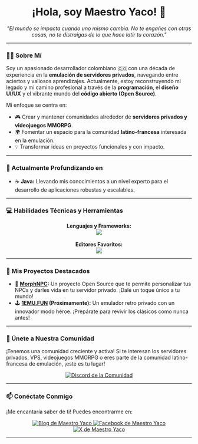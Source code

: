 <p align="center">
  <!-- OPCIONAL: Considera añadir un banner aquí. Puede ser una imagen que hayas creado. -->
  <!-- Ejemplo: <img src="URL_DE_TU_BANNER.png" alt="Banner Maestro Yaco" width="700"/> -->
</p>

<h1 align="center">¡Hola, soy Maestro Yaco! 👋</h1>

<p align="center">
  <em>"El mundo se impacta cuando uno mismo cambia. No te engañes con otras cosas, no te distraigas de lo que hace latir tu corazón."</em>
</p>

---

### 👨‍💻 Sobre Mí

Soy un apasionado desarrollador colombiano 🇨🇴 con una década de experiencia en la **emulación de servidores privados**, navegando entre aciertos y valiosos aprendizajes. Actualmente, estoy reconstruyendo mi legado y mi camino profesional a través de la **programación**, el **diseño UI/UX** y el vibrante mundo del **código abierto (Open Source)**.

Mi enfoque se centra en:
*   🎮 Crear y mantener comunidades alrededor de **servidores privados y videojuegos MMORPG**.
*   🌍 Fomentar un espacio para la comunidad **latino-francesa** interesada en la emulación.
*   💡 Transformar ideas en proyectos funcionales y con impacto.

---

### 🌱 Actualmente Profundizando en

*   ☕ **Java:** Llevando mis conocimientos a un nivel experto para el desarrollo de aplicaciones robustas y escalables.

---

### 💻 Habilidades Técnicas y Herramientas

<p align="center">
  <strong>Lenguajes y Frameworks:</strong><br>
  <a href="https://skillicons.dev">
    <img src="https://skillicons.dev/icons?i=js,css,html,php,python,java,vite&theme=light" />
    <!-- Para tema oscuro, cambia theme=light por theme=dark -->
  </a>
  <br><br>
  <strong>Editores Favoritos:</strong><br>
  <a href="https://skillicons.dev">
    <img src="https://skillicons.dev/icons?i=intellij,eclipse,vscode&theme=light" />
  </a>
</p>

---

### 🚀 Mis Proyectos Destacados

*   👾 **[MorphNPC](https://github.com/maestroyaco/MorphNPC):** Un proyecto Open Source que te permite personalizar tus NPCs y darles vida en tu servidor privado. ¡Dale un toque único a tu mundo!
*   🕹️ **[1EMU.FUN](https://github.com/maestroyaco/1EMU.FUN) (Próximamente):** Un emulador retro privado con un innovador modo héroe. ¡Prepárate para revivir los clásicos como nunca antes!

---

### 👥 Únete a Nuestra Comunidad

¡Tenemos una comunidad creciente y activa! Si te interesan los servidores privados, VPS, videojuegos MMORPG o eres parte de la comunidad latino-francesa de emulación, ¡este es tu lugar!

<p align="center">
  <a href="https://discord.gg/yZnADDUKHx" target="_blank">
    <img src="https://img.shields.io/badge/Discord-7289DA?style=for-the-badge&logo=discord&logoColor=white" alt="Discord de la Comunidad"/>
  </a>
</p>

---

### 📫 Conéctate Conmigo

¡Me encantaría saber de ti! Puedes encontrarme en:

<p align="center">
  <a href="https://maestro-yaco.blogspot.com/" target="_blank">
    <img src="https://img.shields.io/badge/Mi_Blog-FF5722?style=for-the-badge&logo=blogger&logoColor=white" alt="Blog de Maestro Yaco"/>
  </a>
  <a href="https://www.facebook.com/MaestroYacotutoriales" target="_blank">
    <img src="https://img.shields.io/badge/Facebook-1877F2?style=for-the-badge&logo=facebook&logoColor=white" alt="Facebook de Maestro Yaco"/>
  </a>
  <a href="https://x.com/maestroyaco" target="_blank">
    <img src="https://img.shields.io/badge/X_(Twitter)-000000?style=for-the-badge&logo=x&logoColor=white" alt="X de Maestro Yaco"/>
  </a>
</p>

---
